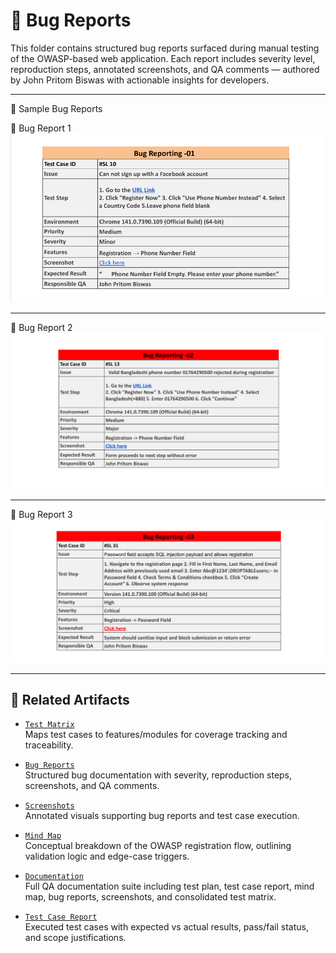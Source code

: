 # 🐞 Bug Reports

This folder contains structured bug reports surfaced during manual testing of the OWASP-based web application. Each report includes severity level, reproduction steps, annotated screenshots, and QA comments — authored by John Pritom Biswas with actionable insights for developers.

---
📸 Sample Bug Reports


🔹 Bug Report 1  
![Bug Report 1](bug_report_1.png)

---

🔹 Bug Report 2  
![Bug Report 2](bug_report_2.png)

---

🔹 Bug Report 3  
![Bug Report 3](bug_report_3.png)


---

## 🔗 Related Artifacts

- [`Test Matrix`](../Test%20Matrix/README.md)  
  Maps test cases to features/modules for coverage tracking and traceability.

- [`Bug Reports`](../Bug%20Reports/README.md)  
  Structured bug documentation with severity, reproduction steps, screenshots, and QA comments.

- [`Screenshots`](../Screenshots/README.md)  
  Annotated visuals supporting bug reports and test case execution.

- [`Mind Map`](../Mind%20Map/README.md)  
  Conceptual breakdown of the OWASP registration flow, outlining validation logic and edge-case triggers.

- [`Documentation`](../Documentation/README.md)  
  Full QA documentation suite including test plan, test case report, mind map, bug reports, screenshots, and consolidated test matrix.

- [`Test Case Report`](../Test%20Case%20Report/README.md)  
  Executed test cases with expected vs actual results, pass/fail status, and scope justifications.
